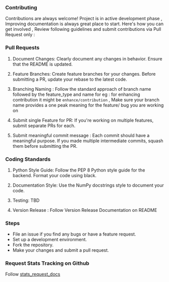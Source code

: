 ### Contributing
Contributions are always welcome! Project is in active development phase , Improving documentation is always great place to start. Here's how you can get involved , Review following guidelines and submit contributions via Pull Request only :

### Pull Requests
1. Document Changes: Clearly document any changes in behavior. Ensure that the README is updated.

2. Feature Branches: Create feature branches for your changes. Before submitting a PR, update your rebase to the latest code.

3. Branching Naming : Follow the standard approach of branch name followed by the feature_type and name for eg : for enhancing contribution it might be ```enhance/contribution``` , Make sure your branch name provides a one peak meaning for the feature/ bug you are working on  

3. Submit single Feature for PR: If you're working on multiple features, submit separate PRs for each.

4. Submit meaningful commit message : Each commit should have a meaningful purpose. If you made multiple intermediate commits, squash them before submitting the PR.

### Coding Standards
1. Python Style Guide: Follow the PEP 8 Python style guide for the backend. Format your code using black. 

2. Documentation Style: Use the NumPy docstrings style to document your code.

3. Testing: TBD

4. Version Release : Follow Version Release Documentation on README

### Steps 
  - File an issue if you find any bugs or have a feature request.
  - Set up a development environment.
  - Fork the repository.
  - Make your changes and submit a pull request.


### Request Stats Tracking on Github 
Follow [stats_request_docs](./docs/Request_Stats.md)
